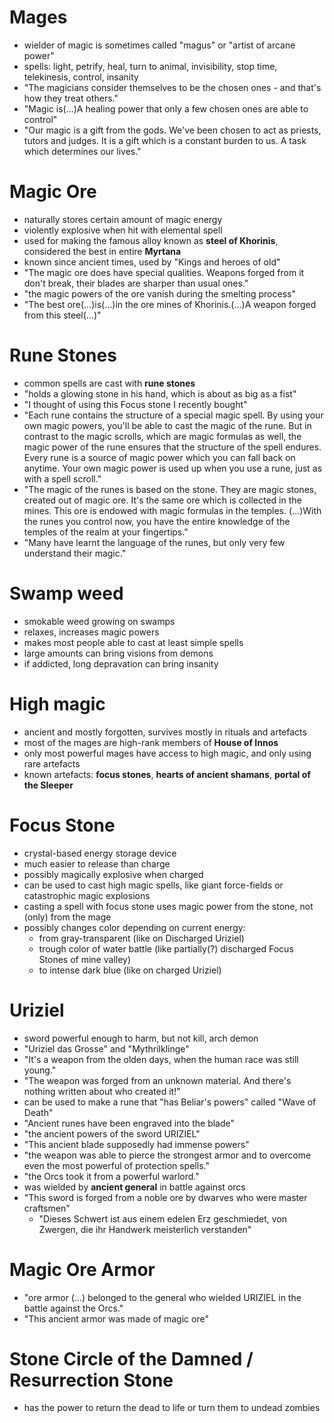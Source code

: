 # Mages
- wielder of magic is sometimes called "magus" or "artist of arcane power"
- spells: light, petrify, heal, turn to animal, invisibility, stop time, telekinesis, control, insanity
- "The magicians consider themselves to be the chosen ones - and that's how they treat others."
- "Magic is(...)A healing power that only a few chosen ones are able to control"
- "Our magic is a gift from the gods. We've been chosen to act as priests, tutors and judges. It is a gift which is a constant burden to us. A task which determines our lives."

# Magic Ore
- naturally stores certain amount of magic energy
- violently explosive when hit with elemental spell
- used for making the famous alloy known as __steel of Khorinis__, considered the best in entire __Myrtana__
- known since ancient times, used by "Kings and heroes of old"
- "The magic ore does have special qualities. Weapons forged from it don't break, their blades are sharper than usual ones."
- "the magic powers of the ore vanish during the smelting process"
- "The best ore(...)is(...)in the ore mines of Khorinis.(...)A weapon forged from this steel(...)"

# Rune Stones
- common spells are cast with __rune stones__
- "holds a glowing stone in his hand, which is about as big as a fist"
- "I thought of using this Focus stone I recently bought"
- "Each rune contains the structure of a special magic spell. By using your own magic powers, you'll be able to cast the magic of the rune. But in contrast to the magic scrolls, which are magic formulas as well, the magic power of the rune ensures that the structure of the spell endures. Every rune is a source of magic power which you can fall back on anytime. Your own magic power is used up when you use a rune, just as with a spell scroll."
- "The magic of the runes is based on the stone. They are magic stones, created out of magic ore. It's the same ore which is collected in the mines. This ore is endowed with magic formulas in the temples. (...)With the runes you control now, you have the entire knowledge of the temples of the realm at your fingertips."
- "Many have learnt the language of the runes, but only very few understand their magic."

# Swamp weed
- smokable weed growing on swamps
- relaxes, increases magic powers
- makes most people able to cast at least simple spells
- large amounts can bring visions from demons
- if addicted, long depravation can bring insanity

# High magic
- ancient and mostly forgotten, survives mostly in rituals and artefacts 
- most of the mages are high-rank members of __House of Innos__
- only most powerful mages have access to high magic, and only using rare artefacts
- known artefacts: __focus stones__, __hearts of ancient shamans__, __portal of the Sleeper__

# Focus Stone
- crystal-based energy storage device
- much easier to release than charge
- possibly magically explosive when charged
- can be used to cast high magic spells, like giant force-fields or catastrophic magic explosions
- casting a spell with focus stone uses magic power from the stone, not (only) from the mage
- possibly changes color depending on current energy:
  - from gray-transparent (like on Discharged Uriziel)
  - trough color of water battle (like partially(?) discharged Focus Stones of mine valley)
  - to intense dark blue (like on charged Uriziel)

# Uriziel
- sword powerful enough to harm, but not kill, arch demon
- "Uriziel das Grosse" and "Mythrilklinge"
- "It's a weapon from the olden days, when the human race was still young."
- "The weapon was forged from an unknown material. And there's nothing written about who created it!"
- can be used to make a rune that "has Beliar's powers" called "Wave of Death"
- "Ancient runes have been engraved into the blade"
- "the ancient powers of the sword URIZIEL"
- "This ancient blade supposedly had immense powers"
- "the weapon was able to pierce the strongest armor and to overcome even the most powerful of protection spells."
- "the Orcs took it from a powerful warlord."
- was wielded by __ancient general__ in battle against orcs
- "This sword is forged from a noble ore by dwarves who were master craftsmen"
  - "Dieses Schwert ist aus einem edelen Erz geschmiedet, von Zwergen, die ihr Handwerk meisterlich verstanden"

# Magic Ore Armor
- "ore armor (...) belonged to the general who wielded URIZIEL in the battle against the Orcs."
- "This ancient armor was made of magic ore"

# Stone Circle of the Damned / Resurrection Stone
- has the power to return the dead to life or turn them to undead zombies
